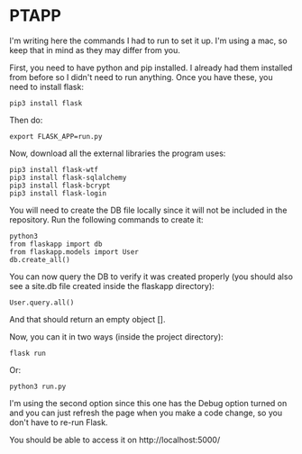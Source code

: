 # PTAPP
I'm writing here the commands I had to run to set it up. I'm using a mac, so keep that in mind as they may differ from you.

First, you need to have python and pip installed. I already had them installed from before so I didn't need to run anything. Once you have these, you need to install flask:

`pip3 install flask`

Then do:

`export FLASK_APP=run.py`

Now, download all the external libraries the program uses:

`pip3 install flask-wtf`<br/>
`pip3 install flask-sqlalchemy`<br/>
`pip3 install flask-bcrypt`<br/>
`pip3 install flask-login`

You will need to create the DB file locally since it will not be included in the repository. Run the following commands to create it:

`python3`<br/>
`from flaskapp import db`<br/>
`from flaskapp.models import User`<br/>
`db.create_all()`

You can now query the DB to verify it was created properly (you should also see a site.db file created inside the flaskapp directory):

`User.query.all()`

And that should return an empty object [].

Now, you can it in two ways (inside the project directory):

`flask run`

Or:

`python3 run.py`

I'm using the second option since this one has the Debug option turned on and you can just refresh the page when you make a code change, so you don't have to re-run Flask.

You should be able to access it on http://localhost:5000/
